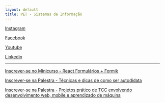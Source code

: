 ```yaml
---
layout: default
title: PET - Sistemas de Informação
---
```


<a href="https://www.instagram.com/petsi.ufc/" class="btn" target="_blank"><i class="fab fa-instagram"></i> Instagram</a>

<a href="https://www.facebook.com/petsiufc" class="btn" target="_blank"><i class="fab fa-facebook-square"></i> Facebook</a>

<a href="https://www.youtube.com/channel/UCnktWER26p3YdGJMZULGPnw" class="btn"><i class="fab fa-youtube"></i> Youtube</a>

<a href="https://www.linkedin.com/in/pet-si-2920571ab" class="btn"><i class="fab fa-linkedin"></i> Linkedin</a>

---

<a href="https://bit.ly/2BeDike" class="btn"><i class="fas fa-laptop-house"></i> Inscrever-se no Minicurso - React Formulários + Formik</a>

<a href="https://bit.ly/3esvvO5" class="btn"><i class="fas fa-laptop-house"></i> Inscrever-se na Palestra - Técnicas e dicas de como ser autodidata</a>

<a href="https://bit.ly/2YDrFMR" class="btn"><i class="fas fa-laptop-house"></i> Inscrever-se na Palestra - Projetos prático de TCC envolvendo desenvolvimento web, mobile e aprendizado de máquina</a>
